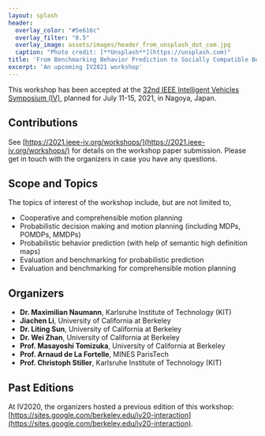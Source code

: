 ```yaml
---
layout: splash
header:
  overlay_color: "#5e616c"
  overlay_filter: "0.5"
  overlay_image: assets/images/header_from_unsplash_dot_com.jpg
  caption: "Photo credit: [**Unsplash**](https://unsplash.com)"
title: 'From Benchmarking Behavior Prediction to Socially Compatible Behavior Generation in Autonomous Driving'
excerpt: 'An upcoming IV2021 workshop'
---
```


This workshop has been accepted at the [32nd IEEE Intelligent Vehicles Symposium (IV)](https://2021.ieee-iv.org/), planned for July 11-15, 2021, in Nagoya, Japan.

## Contributions

See [https://2021.ieee-iv.org/workshops/](https://2021.ieee-iv.org/workshops/) for details on the workshop paper submission.
Please get in touch with the organizers in case you have any questions.

## Scope and Topics

The topics of interest of the workshop include, but are not limited to,
- Cooperative and comprehensible motion planning
- Probabilistic decision making and motion planning (including MDPs, POMDPs, MMDPs)
- Probabilistic behavior prediction (with help of semantic high definition maps)
- Evaluation and benchmarking for probabilistic prediction
- Evaluation and benchmarking for comprehensible motion planning

## Organizers

- **Dr. Maximilian Naumann**, Karlsruhe Institute of Technology (KIT)
- **Jiachen Li**, University of California at Berkeley
- **Dr. Liting Sun**, University of California at Berkeley
- **Dr. Wei Zhan**, University of California at Berkeley
- **Prof. Masayoshi Tomizuka**, University of California at Berkeley
- **Prof. Arnaud de La Fortelle**, MINES ParisTech
- **Prof. Christoph Stiller**, Karlsruhe Institute of Technology (KIT)

## Past Editions

At IV2020, the organizers hosted a previous edition of this workshop: [https://sites.google.com/berkeley.edu/iv20-interaction](https://sites.google.com/berkeley.edu/iv20-interaction).
